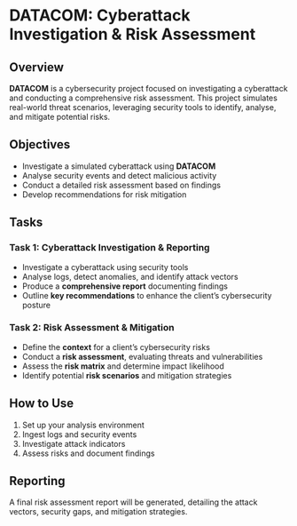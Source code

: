 # DATACOM: Cyberattack Investigation & Risk Assessment  

## Overview  
**DATACOM** is a cybersecurity project focused on investigating a cyberattack and conducting a comprehensive risk assessment. This project simulates real-world threat scenarios, leveraging security tools to identify, analyse, and mitigate potential risks.  

## Objectives  
- Investigate a simulated cyberattack using **DATACOM**  
- Analyse security events and detect malicious activity  
- Conduct a detailed risk assessment based on findings  
- Develop recommendations for risk mitigation  

## Tasks  

### Task 1: Cyberattack Investigation & Reporting  
- Investigate a cyberattack using security tools  
- Analyse logs, detect anomalies, and identify attack vectors  
- Produce a **comprehensive report** documenting findings  
- Outline **key recommendations** to enhance the client’s cybersecurity posture  

### Task 2: Risk Assessment & Mitigation  
- Define the **context** for a client’s cybersecurity risks  
- Conduct a **risk assessment**, evaluating threats and vulnerabilities  
- Assess the **risk matrix** and determine impact likelihood  
- Identify potential **risk scenarios** and mitigation strategies   

## How to Use  
1. Set up your analysis environment  
2. Ingest logs and security events  
3. Investigate attack indicators  
4. Assess risks and document findings  

## Reporting  
A final risk assessment report will be generated, detailing the attack vectors, security gaps, and mitigation strategies.  
